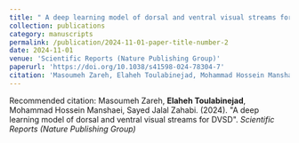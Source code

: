 ```yaml
---
title: " A deep learning model of dorsal and ventral visual streams for DVSD"
collection: publications
category: manuscripts
permalink: /publication/2024-11-01-paper-title-number-2
date: 2024-11-01
venue: 'Scientific Reports (Nature Publishing Group)'
paperurl: 'https://doi.org/10.1038/s41598-024-78304-7'
citation: 'Masoumeh Zareh, Elaheh Toulabinejad, Mohammad Hossein Manshaei, Sayed Jalal Zahabi. (2024). &quot;A deep learning model of dorsal and ventral visual streams for DVSD&quot;. <i>Scientific Reports (Nature Publishing Group)</i>'
---
```


Recommended citation: Masoumeh Zareh, <b>Elaheh Toulabinejad</b>, Mohammad Hossein Manshaei, Sayed Jalal Zahabi. (2024). "A deep learning model of dorsal and ventral visual streams for DVSD". <i>Scientific Reports (Nature Publishing Group)</i>